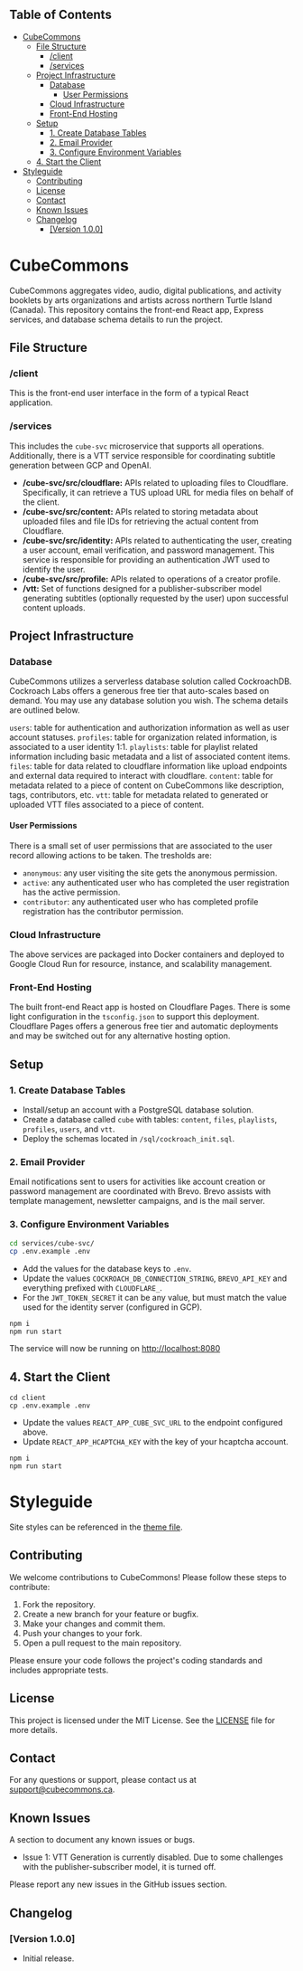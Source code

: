 ## Table of Contents
- [CubeCommons](#cubecommons)
  - [File Structure](#file-structure)
    - [/client](#client)
    - [/services](#services)
  - [Project Infrastructure](#project-infrastructure)
    - [Database](#database)
      - [User Permissions](#user-permissions)
    - [Cloud Infrastructure](#cloud-infrastructure)
    - [Front-End Hosting](#front-end-hosting)
  - [Setup](#setup)
    - [1. Create Database Tables](#1-create-database-tables)
    - [2. Email Provider](#2-email-provider)
    - [3. Configure Environment Variables](#3-configure-environment-variables)
  - [4. Start the Client](#4-start-the-client)
- [Styleguide](#styleguide)
  - [Contributing](#contributing)
  - [License](#license)
  - [Contact](#contact)
  - [Known Issues](#known-issues)
  - [Changelog](#changelog)
    - [\[Version 1.0.0\]](#version-100)

# CubeCommons

CubeCommons aggregates video, audio, digital publications, and activity booklets by arts organizations and artists across northern Turtle Island (Canada). This repository contains the front-end React app, Express services, and database schema details to run the project.

## File Structure

### /client

This is the front-end user interface in the form of a typical React application.

### /services

This includes the `cube-svc` microservice that supports all operations. Additionally, there is a VTT service responsible for coordinating subtitle generation between GCP and OpenAI.

- **/cube-svc/src/cloudflare:** APIs related to uploading files to Cloudflare. Specifically, it can retrieve a TUS upload URL for media files on behalf of the client.
- **/cube-svc/src/content:** APIs related to storing metadata about uploaded files and file IDs for retrieving the actual content from Cloudflare.
- **/cube-svc/src/identity:** APIs related to authenticating the user, creating a user account, email verification, and password management. This service is responsible for providing an authentication JWT used to identify the user.
- **/cube-svc/src/profile:** APIs related to operations of a creator profile.
- **/vtt:** Set of functions designed for a publisher-subscriber model generating subtitles (optionally requested by the user) upon successful content uploads.

## Project Infrastructure

### Database

CubeCommons utilizes a serverless database solution called CockroachDB. Cockroach Labs offers a generous free tier that auto-scales based on demand. You may use any database solution you wish. The schema details are outlined below.

`users`: table for authentication and authorization information as well as user account statuses.
`profiles`: table for organization related information, is associated to a user identity 1:1.
`playlists`: table for playlist related information including basic metadata and a list of associated content items.
`files`: table for data related to cloudflare information like upload endpoints and external data required to interact with cloudflare.
`content`: table for metadata related to a piece of content on CubeCommons like description, tags, contributors, etc.
`vtt`: table for metadata related to generated or uploaded VTT files associated to a piece of content.

#### User Permissions
There is a small set of user permissions that are associated to the user record allowing actions to be taken.  The tresholds are:
- `anonymous`: any user visiting the site gets the anonymous permission.
- `active`: any authenticated user who has completed the user registration has the active permission.
- `contributor`: any authenticated user who has completed profile registration has the contributor permission.

### Cloud Infrastructure

The above services are packaged into Docker containers and deployed to Google Cloud Run for resource, instance, and scalability management.

### Front-End Hosting

The built front-end React app is hosted on Cloudflare Pages. There is some light configuration in the `tsconfig.json` to support this deployment. Cloudflare Pages offers a generous free tier and automatic deployments and may be switched out for any alternative hosting option.

## Setup

### 1. Create Database Tables

- Install/setup an account with a PostgreSQL database solution.
- Create a database called `cube` with tables: `content`, `files`, `playlists`, `profiles`, `users`, and `vtt`.
- Deploy the schemas located in `/sql/cockroach_init.sql`.

### 2. Email Provider

Email notifications sent to users for activities like account creation or password management are coordinated with Brevo. Brevo assists with template management, newsletter campaigns, and is the mail server.

### 3. Configure Environment Variables

```sh
cd services/cube-svc/
cp .env.example .env
```

- Add the values for the database keys to `.env`.
- Update the values `COCKROACH_DB_CONNECTION_STRING`, `BREVO_API_KEY` and everything prefixed with `CLOUDFLARE_`.
- For the `JWT_TOKEN_SECRET` it can be any value, but must match the value used for the identity server (configured in GCP).

```
npm i
npm run start
```

The service will now be running on [http://localhost:8080](http://localhost:8080)

## 4. Start the Client

```
cd client
cp .env.example .env
```
- Update the values `REACT_APP_CUBE_SVC_URL` to the endpoint configured above.
- Update `REACT_APP_HCAPTCHA_KEY` with the key of your hcaptcha account.

```
npm i
npm run start
```

# Styleguide

Site styles can be referenced in the [theme file](https://github.com/cubeca/cube_ui/blob/main/client/src/theme/index.ts).

## Contributing

We welcome contributions to CubeCommons! Please follow these steps to contribute:

1. Fork the repository.
2. Create a new branch for your feature or bugfix.
3. Make your changes and commit them.
4. Push your changes to your fork.
5. Open a pull request to the main repository.

Please ensure your code follows the project's coding standards and includes appropriate tests.

## License

This project is licensed under the MIT License. See the [LICENSE](LICENSE) file for more details.

## Contact

For any questions or support, please contact us at [support@cubecommons.ca](mailto:support@cubecommons.ca).

## Known Issues

A section to document any known issues or bugs.

- Issue 1: VTT Generation is currently disabled.  Due to some challenges with the publisher-subscriber model, it is turned off.

Please report any new issues in the GitHub issues section.

## Changelog

### [Version 1.0.0]

- Initial release.